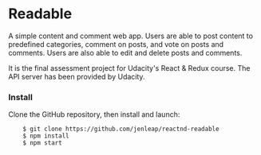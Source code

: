 # Readable

A simple content and comment web app. Users are able to post content to predefined categories, comment on posts, and vote on posts and comments. Users are also able to edit and delete posts and comments.

It is the final assessment project for Udacity's React & Redux course. The API server has been provided by Udacity. 

### Install

Clone the GitHub repository, then install and launch:

```
    $ git clone https://github.com/jenleap/reactnd-readable
    $ npm install
    $ npm start
```


